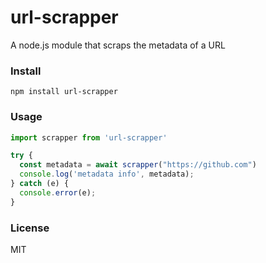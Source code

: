 # url-scrapper

A node.js module that scraps the metadata of a URL

### Install

```
npm install url-scrapper
```

### Usage

```javascript
import scrapper from 'url-scrapper'

try {
  const metadata = await scrapper("https://github.com")
  console.log('metadata info', metadata);
} catch (e) {
  console.error(e);
}
```

### License

MIT
